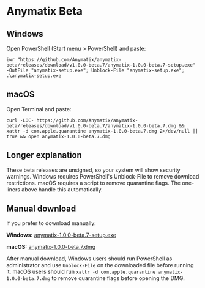 Anymatix Beta
=============

Windows
-------
Open PowerShell (Start menu > PowerShell) and paste:
```
iwr "https://github.com/Anymatix/anymatix-beta/releases/download/v1.0.0-beta.7/anymatix-1.0.0-beta.7-setup.exe" -OutFile "anymatix-setup.exe"; Unblock-File "anymatix-setup.exe"; .\anymatix-setup.exe
```

macOS
-----
Open Terminal and paste:
```
curl -LOC- https://github.com/Anymatix/anymatix-beta/releases/download/v1.0.0-beta.7/anymatix-1.0.0-beta.7.dmg && xattr -d com.apple.quarantine anymatix-1.0.0-beta.7.dmg 2>/dev/null || true && open anymatix-1.0.0-beta.7.dmg
```

Longer explanation
------------------
These beta releases are unsigned, so your system will show security warnings. Windows requires PowerShell's Unblock-File to remove download restrictions. macOS requires a script to remove quarantine flags. The one-liners above handle this automatically.

Manual download
---------------
If you prefer to download manually:

**Windows:** [anymatix-1.0.0-beta.7-setup.exe](https://github.com/Anymatix/anymatix-beta/releases/download/v1.0.0-beta.7/anymatix-1.0.0-beta.7-setup.exe)

**macOS:** [anymatix-1.0.0-beta.7.dmg](https://github.com/Anymatix/anymatix-beta/releases/download/v1.0.0-beta.7/anymatix-1.0.0-beta.7.dmg)

After manual download, Windows users should run PowerShell as administrator and use `Unblock-File` on the downloaded file before running it. macOS users should run `xattr -d com.apple.quarantine anymatix-1.0.0-beta.7.dmg` to remove quarantine flags before opening the DMG.
